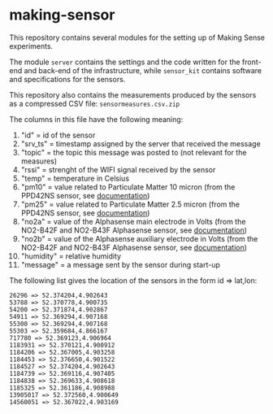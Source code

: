 # making-sensor

This repository contains several modules for the setting up of Making Sense experiments.

The module `server` contains the settings and the code written for the front-end and back-end of the infrastructure, while `sensor_kit` contains software and specifications for the sensors.

This repository also contains the measurements produced by the sensors as a compressed CSV file: `sensormeasures.csv.zip`

The columns in this file have the following meaning:

1. "id" = id of the sensor
2. "srv_ts" = timestamp assigned by the server that received the message
3. "topic" = the topic this message was posted to (not relevant for the measures)
4. "rssi" = strenght of the WIFI signal received by the sensor
5. "temp" = temperature in Celsius
6. "pm10" = value related to Particulate Matter 10 micron (from the PPD42NS sensor, see [documentation](./sensor_kit/doc/Sensor_Kit_doc.pdf))
7. "pm25" = value related to Particulate Matter 2.5 micron (from the PPD42NS sensor, see [documentation](./sensor_kit/doc/Sensor_Kit_doc.pdf))
8. "no2a" = value of the Alphasense main electrode in Volts (from the NO2-B42F and NO2-B43F Alphasense sensor, see [documentation](./sensor_kit/doc/Sensor_Kit_doc.pdf))
9. "no2b" = value of the Alphasense auxiliary electrode in Volts (from the NO2-B42F and NO2-B43F Alphasense sensor, see [documentation](./sensor_kit/doc/Sensor_Kit_doc.pdf))
10. "humidity" = relative humidity
11. "message" = a message sent by the sensor during start-up

The following list gives the location of the sensors in the form id => lat,lon:
```
26296 => 52.374204,4.902643
53788 => 52.370778,4.900735
54200 => 52.371874,4.902867
54911 => 52.369294,4.907168
55300 => 52.369294,4.907168
55303 => 52.359684,4.866167
717780 => 52.369123,4.906964
1183931 => 52.370121,4.900912
1184206 => 52.367005,4.903258
1184453 => 52.376650,4.901522
1184527 => 52.374204,4.902643
1184739 => 52.369116,4.907405
1184838 => 52.369633,4.908618
1185325 => 52.361186,4.908988
13905017 => 52.372560,4.900649
14560051 => 52.367022,4.903169
```
